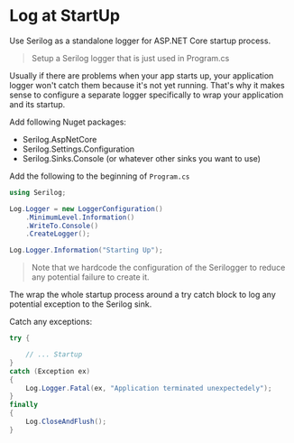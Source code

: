 # Log at StartUp

Use Serilog as a standalone logger for ASP.NET Core startup process.

> Setup a Serilog logger that is just used in Program.cs

Usually if there are problems when your app starts up, your application logger won't catch them because it's not yet running.
That's why it makes sense to configure a separate logger specifically to wrap your application and its startup.

Add following Nuget packages:

* Serilog.AspNetCore
* Serilog.Settings.Configuration
* Serilog.Sinks.Console (or whatever other sinks you want to use)

Add the following to the beginning of `Program.cs`

```csharp
using Serilog;

Log.Logger = new LoggerConfiguration()
    .MinimumLevel.Information()
    .WriteTo.Console()
    .CreateLogger();

Log.Logger.Information("Starting Up");
```

> Note that we hardcode the configuration of the Serilogger to reduce any potential failure to create it.

The wrap the whole startup process around a try catch block to log any potential exception to the Serilog sink.

Catch any exceptions:

```csharp
try {

    // ... Startup
}
catch (Exception ex)
{
    Log.Logger.Fatal(ex, "Application terminated unexpectedely");
}
finally
{
    Log.CloseAndFlush();
}
```